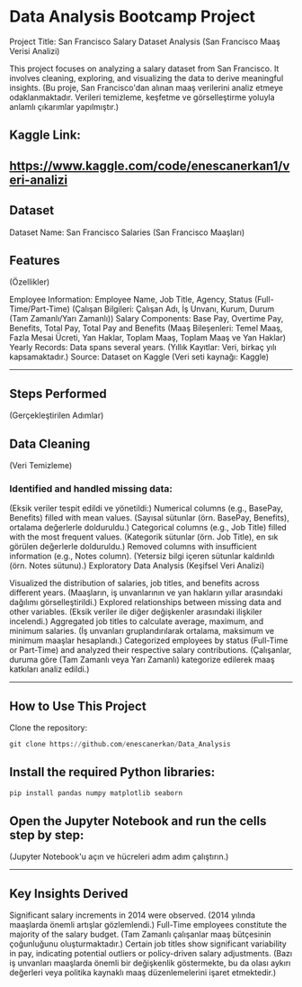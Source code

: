# Data Analysis Bootcamp Project
Project Title: San Francisco Salary Dataset Analysis
(San Francisco Maaş Verisi Analizi)

This project focuses on analyzing a salary dataset from San Francisco. It involves cleaning, exploring, and visualizing the data to derive meaningful insights.
(Bu proje, San Francisco'dan alınan maaş verilerini analiz etmeye odaklanmaktadır. Verileri temizleme, keşfetme ve görselleştirme yoluyla anlamlı çıkarımlar yapılmıştır.)

## Kaggle Link:

https://www.kaggle.com/code/enescanerkan1/veri-analizi
--------------------------------------------------------------------------------------------------------------------------------------------------------------------
## Dataset
Dataset Name: San Francisco Salaries
(San Francisco Maaşları)

## Features
(Özellikler)

Employee Information: Employee Name, Job Title, Agency, Status (Full-Time/Part-Time)
(Çalışan Bilgileri: Çalışan Adı, İş Unvanı, Kurum, Durum (Tam Zamanlı/Yarı Zamanlı))
Salary Components: Base Pay, Overtime Pay, Benefits, Total Pay, Total Pay and Benefits
(Maaş Bileşenleri: Temel Maaş, Fazla Mesai Ücreti, Yan Haklar, Toplam Maaş, Toplam Maaş ve Yan Haklar)
Yearly Records: Data spans several years.
(Yıllık Kayıtlar: Veri, birkaç yılı kapsamaktadır.)
Source: Dataset on Kaggle
(Veri seti kaynağı: Kaggle)

--------------------------------------------------------------------------------------------------------------------------------------------------------------------

## Steps Performed
(Gerçekleştirilen Adımlar)

## Data Cleaning
(Veri Temizleme)

### Identified and handled missing data:
(Eksik veriler tespit edildi ve yönetildi:)
Numerical columns (e.g., BasePay, Benefits) filled with mean values.
(Sayısal sütunlar (örn. BasePay, Benefits), ortalama değerlerle dolduruldu.)
Categorical columns (e.g., Job Title) filled with the most frequent values.
(Kategorik sütunlar (örn. Job Title), en sık görülen değerlerle dolduruldu.)
Removed columns with insufficient information (e.g., Notes column).
(Yetersiz bilgi içeren sütunlar kaldırıldı (örn. Notes sütunu).)
Exploratory Data Analysis
(Keşifsel Veri Analizi)

Visualized the distribution of salaries, job titles, and benefits across different years.
(Maaşların, iş unvanlarının ve yan hakların yıllar arasındaki dağılımı görselleştirildi.)
Explored relationships between missing data and other variables.
(Eksik veriler ile diğer değişkenler arasındaki ilişkiler incelendi.)
Aggregated job titles to calculate average, maximum, and minimum salaries.
(İş unvanları gruplandırılarak ortalama, maksimum ve minimum maaşlar hesaplandı.)
Categorized employees by status (Full-Time or Part-Time) and analyzed their respective salary contributions.
(Çalışanlar, duruma göre (Tam Zamanlı veya Yarı Zamanlı) kategorize edilerek maaş katkıları analiz edildi.)


--------------------------------------------------------------------------------------------------------------------------------------------------------------------

## How to Use This Project
Clone the repository:
```python
git clone https://github.com/enescanerkan/Data_Analysis
```

## Install the required Python libraries:
```python
pip install pandas numpy matplotlib seaborn
```

## Open the Jupyter Notebook and run the cells step by step:
(Jupyter Notebook'u açın ve hücreleri adım adım çalıştırın.)

--------------------------------------------------------------------------------------------------------------------------------------------------------------------

## Key Insights Derived
Significant salary increments in 2014 were observed.
(2014 yılında maaşlarda önemli artışlar gözlemlendi.)
Full-Time employees constitute the majority of the salary budget.
(Tam Zamanlı çalışanlar maaş bütçesinin çoğunluğunu oluşturmaktadır.)
Certain job titles show significant variability in pay, indicating potential outliers or policy-driven salary adjustments.
(Bazı iş unvanları maaşlarda önemli bir değişkenlik göstermekte, bu da olası aykırı değerleri veya politika kaynaklı maaş düzenlemelerini işaret etmektedir.)




